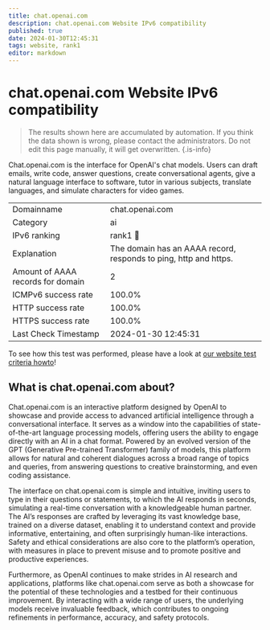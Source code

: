 ```yaml
---
title: chat.openai.com
description: chat.openai.com Website IPv6 compatibility
published: true
date: 2024-01-30T12:45:31
tags: website, rank1
editor: markdown
---
```


# chat.openai.com Website IPv6 compatibility

> The results shown here are accumulated by automation. If you think the data shown is wrong, please contact the administrators. 
> Do not edit this page manually, it will get overwritten.
{.is-info}

Chat.openai.com is the interface for OpenAI's chat models. Users can draft emails, write code, answer questions, create conversational agents, give a natural language interface to software, tutor in various subjects, translate languages, and simulate characters for video games.


|   |   |
| - | - |
| Domainname | chat.openai.com
| Category | ai |
| IPv6 ranking | rank1 :1st_place_medal: |
| Explanation | The domain has an AAAA record, responds to ping, http and https. |
| Amount of AAAA records for domain | 2 |
| ICMPv6 success rate | 100.0%|
| HTTP success rate | 100.0% |
| HTTPS success rate | 100.0% |
| Last Check Timestamp | 2024-01-30 12:45:31 |

To see how this test was performed, please have a look at [our website test criteria howto](/howto/testcriteria/website)!


## What is chat.openai.com about?
Chat.openai.com is an interactive platform designed by OpenAI to showcase and provide access to advanced artificial intelligence through a conversational interface. It serves as a window into the capabilities of state-of-the-art language processing models, offering users the ability to engage directly with an AI in a chat format. Powered by an evolved version of the GPT (Generative Pre-trained Transformer) family of models, this platform allows for natural and coherent dialogues across a broad range of topics and queries, from answering questions to creative brainstorming, and even coding assistance.

The interface on chat.openai.com is simple and intuitive, inviting users to type in their questions or statements, to which the AI responds in seconds, simulating a real-time conversation with a knowledgeable human partner. The AI’s responses are crafted by leveraging its vast knowledge base, trained on a diverse dataset, enabling it to understand context and provide informative, entertaining, and often surprisingly human-like interactions. Safety and ethical considerations are also core to the platform’s operation, with measures in place to prevent misuse and to promote positive and productive experiences.

Furthermore, as OpenAI continues to make strides in AI research and applications, platforms like chat.openai.com serve as both a showcase for the potential of these technologies and a testbed for their continuous improvement. By interacting with a wide range of users, the underlying models receive invaluable feedback, which contributes to ongoing refinements in performance, accuracy, and safety protocols.

